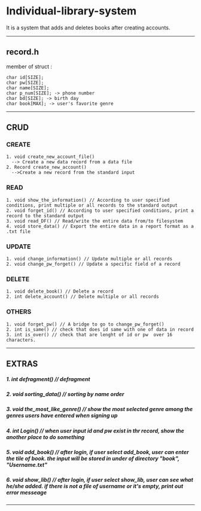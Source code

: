 Individual-library-system
=========================
It is a system that adds and deletes books after creating accounts.

***

## record.h
  member of struct :   
  
    char id[SIZE];   
    char pw[SIZE];   
    char name[SIZE];   
    char p_num[SIZE]; -> phone number   
    char bd[SIZE]; -> birth day   
    char book[MAX]; -> user's favorite genre   

***

## **CRUD**

  ### CREATE
  
    1. void create_new_account_file()   
      --> Create a new data record from a data file   
    2. Record create_new_account()   
      -->Create a new record from the standard input
  
  ### READ
    
    1. void show_the_information() // According to user specified conditions, print multiple or all records to the standard output
    2. void forget_id() // According to user specified conditions, print a record to the standard output
    3. void read_DF() // Read/write the entire data from/to filesystem
    4. void store_data() // Export the entire data in a report format as a .txt file
    
  ### UPDATE
  
    1. void change_information() // Update multiple or all records
    2. void change_pw_forget() // Update a specific field of a record
    
  ### DELETE
    
    1. void delete_book() // Delete a record
    2. int delete_account() // Delete multiple or all records
    
  ### OTHERS
  
    1. void forget_pw() // A bridge to go to change_pw_forget()
    2. int is_same() // check that does id same with one of data in record
    3. int is_over() // check that are lenght of id or pw  over 16 characters.
    
***

## EXTRAS
  
   ##### 1. int defragment() // defragment   
   ##### 2. void sorting_data() // sorting by name order   
   ##### 3. void the_most_like_genre() // show the most selected genre among the genres users have entered when signing up   
   ##### 4. int Login() // when user input id and pw exist in thr record, show the another place to do something   
   ##### 5. void add_book() // after login, if user select add_book, user can enter the tile of book. the input will be stored in under                                 of directory "book", "Username.txt"   
   ##### 6. void show_lib() // after login, if user select show_lib, user can see what he/she added. if there is not a file of username                                 or it's empty, print out error messeage   
 ***

